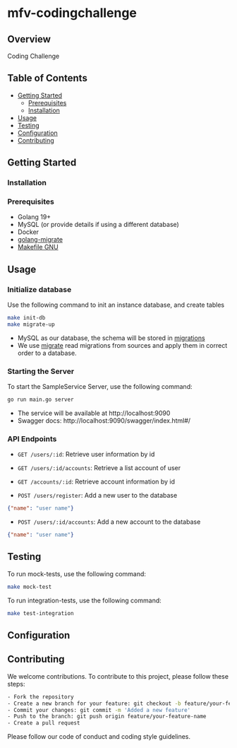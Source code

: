 # mfv-codingchallenge

## Overview
Coding Challenge

## Table of Contents
- [Getting Started](#getting-started)
  - [Prerequisites](#prerequisites)
  - [Installation](#installation)
- [Usage](#usage)
- [Testing](#testing)
- [Configuration](#configuration)
- [Contributing](#contributing)

## Getting Started
### Installation

### Prerequisites
- Golang 19+
- MySQL (or provide details if using a different database)
- Docker
- [golang-migrate](https://github.com/golang-migrate/migrate)
- [Makefile GNU](https://www.gnu.org/software/make/manual/make.html)

## Usage
### Initialize database
Use the following command to init an instance database, and create tables
```bash
make init-db
make migrate-up
```
- MySQL as our database, the schema will be stored in [migrations](migrations)
- We use [migrate](#https://github.com/golang-migrate/migrate/blob/master/GETTING_STARTED.md) read migrations from sources and apply them in correct order to a database.

### Starting the Server
To start the SampleService Server, use the following command:
```bash
go run main.go server
```
- The service will be available at http://localhost:9090
- Swagger docs: http://localhost:9090/swagger/index.html#/

### API Endpoints
- `GET /users/:id`: Retrieve user information by id
- `GET /users/:id/accounts`: Retrieve a list account of user
- `GET /accounts/:id`: Retrieve account information by id

- `POST /users/register`: Add a new user to the database
```json
{"name": "user name"}
```
- `POST /users/:id/accounts`: Add a new account to the database
```json
{"name": "user name"}
```

## Testing
To run mock-tests, use the following command:
```bash
make mock-test 
```

To run integration-tests, use the following command:
```bash
make test-integration
```

## Configuration

## Contributing
We welcome contributions. To contribute to this project, please follow these steps:
```bash
- Fork the repository
- Create a new branch for your feature: git checkout -b feature/your-feature-name
- Commit your changes: git commit -m 'Added a new feature'
- Push to the branch: git push origin feature/your-feature-name
- Create a pull request
```
Please follow our code of conduct and coding style guidelines.